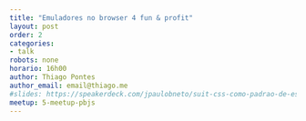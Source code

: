 ```yaml
---
title: "Emuladores no browser 4 fun & profit"
layout: post
order: 2
categories:
- talk
robots: none
horario: 16h00
author: Thiago Pontes
author_email: email@thiago.me
#slides: https://speakerdeck.com/jpaulobneto/suit-css-como-padrao-de-escrita-de-estilos
meetup: 5-meetup-pbjs
---
```

